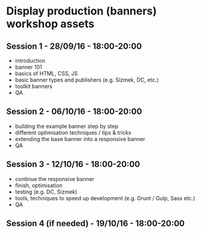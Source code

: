 # Display production (banners) workshop assets

## Session 1 - 28/09/16 - 18:00-20:00
- introduction
- banner 101
- basics of HTML, CSS, JS
- basic banner types and publishers (e.g. Sizmek, DC, etc.)
- toolkit banners
- QA

## Session 2 - 06/10/16 - 18:00-20:00
- building the example banner step by step
- different optimisation techniques / tips & tricks
- extending the base banner into a responsive banner
- QA

## Session 3 - 12/10/16 - 18:00-20:00
- continue the responsive banner
- finish, optimisation
- testing (e.g. DC, Sizmek)
- tools, techniques to speed up development (e.g. Grunt / Gulp, Sass etc.)
- QA

## Session 4 (if needed) - 19/10/16 - 18:00-20:00
